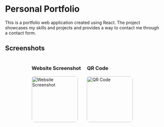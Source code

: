 <!DOCTYPE html>
<html lang="en">
<head>
  <meta charset="UTF-8">
  <meta name="viewport" content="width=device-width, initial-scale=1.0">
  <title>Personal Portfolio</title>
  <style>
    .screenshot-container {
      display: flex;
      justify-content: center;
      align-items: center;
      gap: 20px;
      margin-top: 20px;
    }

    .screenshot {
      text-align: center;
    }

    .screenshot img {
      width: 150px;
      height: auto;
      border-radius: 8px;
    }
  </style>
</head>
<body>

  <h1>Personal Portfolio</h1>
  <p>This is a portfolio web application created using React. The project showcases my skills and projects and provides a way to contact me through a contact form.</p>

  <h2>Screenshots</h2>
  <div class="screenshot-container">
    <div class="screenshot">
      <h3>Website Screenshot</h3>
      <img src="https://drive.google.com/uc?export=view&id=1hLL9xTBKpKwLbZYTJmGTdMjiSwELgKdb" alt="Website Screenshot">
    </div>
    <div class="screenshot">
      <h3>QR Code</h3>
      <img src="https://drive.google.com/uc?export=view&id=1LLzJS5GYSXxp5YVmm6JVQkL58_Ihjxs5" alt="QR Code">
    </div>
  </div>

</body>
</html>
